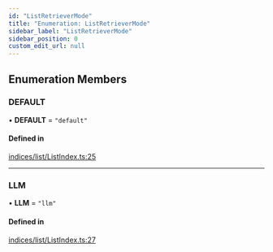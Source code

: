 ```yaml
---
id: "ListRetrieverMode"
title: "Enumeration: ListRetrieverMode"
sidebar_label: "ListRetrieverMode"
sidebar_position: 0
custom_edit_url: null
---
```


## Enumeration Members

### DEFAULT

• **DEFAULT** = ``"default"``

#### Defined in

[indices/list/ListIndex.ts:25](https://github.com/run-llama/LlamaIndexTS/blob/50c0b04/packages/core/src/indices/list/ListIndex.ts#L25)

___

### LLM

• **LLM** = ``"llm"``

#### Defined in

[indices/list/ListIndex.ts:27](https://github.com/run-llama/LlamaIndexTS/blob/50c0b04/packages/core/src/indices/list/ListIndex.ts#L27)
